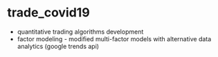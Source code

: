 # trade_covid19
- quantitative trading algorithms development 
- factor modeling - modified multi-factor models with alternative data analytics (google  trends api)
